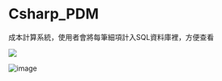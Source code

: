 # Csharp_PDM
成本計算系統，使用者會將每筆細項計入SQL資料庫裡，方便查看


![](https://github.com/BoJyun/Csharp_Order/blob/master/order.gif)

![image](https://github.com/BoJyun/Csharp_Order/blob/master/PDM.PNG)

